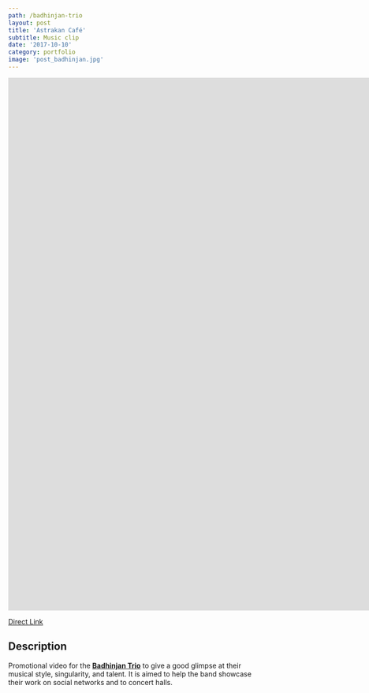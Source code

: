 ```yaml
---
path: /badhinjan-trio
layout: post
title: 'Astrakan Café'
subtitle: Music clip
date: '2017-10-10'
category: portfolio
image: 'post_badhinjan.jpg'
---
```


<iframe src="https://www.youtube.com/embed/AyRCXbdHzTE?rel=0" frameborder="0" allowfullscreen width="1920" height="1080"></iframe>

[Direct Link](https://www.youtube.com/watch?v=AyRCXbdHzTE)

## Description

Promotional video for the **[Badhinjan Trio](https://www.facebook.com/BadhinjanTrio/)** to give a good glimpse at their musical style, singularity, and talent.
It is aimed to help the band showcase their work on social networks and to concert halls.
